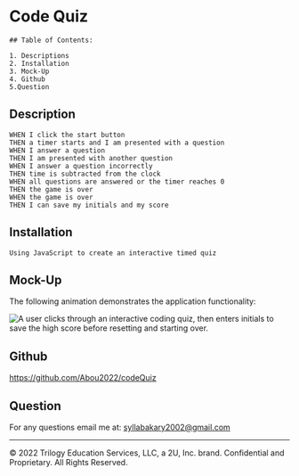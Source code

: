 # Code Quiz

    ## Table of Contents:

    1. Descriptions
    2. Installation
    3. Mock-Up
    4. Github
    5.Question

## Description

```
WHEN I click the start button
THEN a timer starts and I am presented with a question
WHEN I answer a question
THEN I am presented with another question
WHEN I answer a question incorrectly
THEN time is subtracted from the clock
WHEN all questions are answered or the timer reaches 0
THEN the game is over
WHEN the game is over
THEN I can save my initials and my score
```

## Installation

```
Using JavaScript to create an interactive timed quiz
```

## Mock-Up

The following animation demonstrates the application functionality:

![A user clicks through an interactive coding quiz, then enters initials to save the high score before resetting and starting over.](./Assets/Untitled_%20Aug%2018,%202022%205_15%20PM.gif)

## Github

https://github.com/Abou2022/codeQuiz

## Question

For any questions email me at:
syllabakary2002@gmail.com

---

© 2022 Trilogy Education Services, LLC, a 2U, Inc. brand. Confidential and Proprietary. All Rights Reserved.
